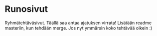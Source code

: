 # Runosivut

Ryhmätehtäväsivut. Täällä saa antaa ajatuksen virrata!
Lisätään readme masteriin, kun tehdään merge. Jos nyt ymmärsin koko tehtävää oikein :)
